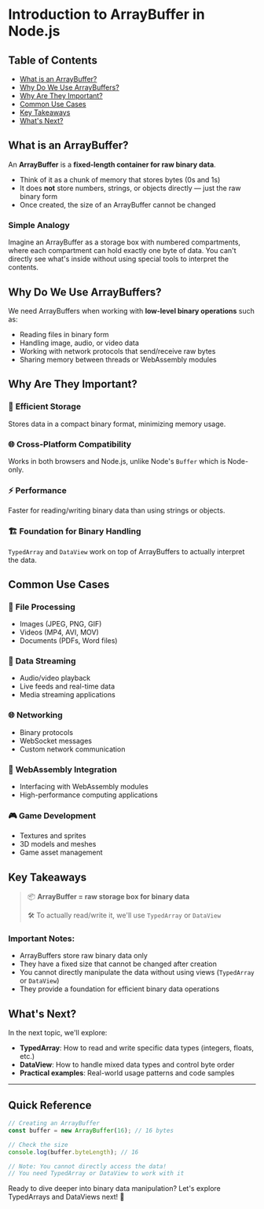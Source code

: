 # Introduction to ArrayBuffer in Node.js

## Table of Contents
- [What is an ArrayBuffer?](#what-is-an-arraybuffer)
- [Why Do We Use ArrayBuffers?](#why-do-we-use-arraybuffers)
- [Why Are They Important?](#why-are-they-important)
- [Common Use Cases](#common-use-cases)
- [Key Takeaways](#key-takeaways)
- [What's Next?](#whats-next)

## What is an ArrayBuffer?

An **ArrayBuffer** is a **fixed-length container for raw binary data**.

- Think of it as a chunk of memory that stores bytes (0s and 1s)
- It does **not** store numbers, strings, or objects directly — just the raw binary form
- Once created, the size of an ArrayBuffer cannot be changed

### Simple Analogy
Imagine an ArrayBuffer as a storage box with numbered compartments, where each compartment can hold exactly one byte of data. You can't directly see what's inside without using special tools to interpret the contents.

## Why Do We Use ArrayBuffers?

We need ArrayBuffers when working with **low-level binary operations** such as:

- Reading files in binary form
- Handling image, audio, or video data
- Working with network protocols that send/receive raw bytes
- Sharing memory between threads or WebAssembly modules

## Why Are They Important?

### 🚀 **Efficient Storage**
Stores data in a compact binary format, minimizing memory usage.

### 🌐 **Cross-Platform Compatibility**
Works in both browsers and Node.js, unlike Node's `Buffer` which is Node-only.

### ⚡ **Performance**
Faster for reading/writing binary data than using strings or objects.

### 🏗️ **Foundation for Binary Handling**
`TypedArray` and `DataView` work on top of ArrayBuffers to actually interpret the data.

## Common Use Cases

### 📁 **File Processing**
- Images (JPEG, PNG, GIF)
- Videos (MP4, AVI, MOV)
- Documents (PDFs, Word files)

### 📡 **Data Streaming**
- Audio/video playback
- Live feeds and real-time data
- Media streaming applications

### 🌐 **Networking**
- Binary protocols
- WebSocket messages
- Custom network communication

### 🔧 **WebAssembly Integration**
- Interfacing with WebAssembly modules
- High-performance computing applications

### 🎮 **Game Development**
- Textures and sprites
- 3D models and meshes
- Game asset management

## Key Takeaways

> 📦 **ArrayBuffer = raw storage box for binary data**
> 
> 🛠️ To actually read/write it, we'll use `TypedArray` or `DataView`

### Important Notes:
- ArrayBuffers store raw binary data only
- They have a fixed size that cannot be changed after creation
- You cannot directly manipulate the data without using views (`TypedArray` or `DataView`)
- They provide a foundation for efficient binary data operations

## What's Next?

In the next topic, we'll explore:
- **TypedArray**: How to read and write specific data types (integers, floats, etc.)
- **DataView**: How to handle mixed data types and control byte order
- **Practical examples**: Real-world usage patterns and code samples

---

## Quick Reference

```javascript
// Creating an ArrayBuffer
const buffer = new ArrayBuffer(16); // 16 bytes

// Check the size
console.log(buffer.byteLength); // 16

// Note: You cannot directly access the data!
// You need TypedArray or DataView to work with it
```

Ready to dive deeper into binary data manipulation? Let's explore TypedArrays and DataViews next! 🚀